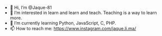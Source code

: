 - 👋 Hi, I’m @Jaque-81
- 👀 I’m interested in learn and learn and teach. Teaching is a way to learn more.
- 🌱 I’m currently learning Python, JavaScript, C, PHP. 
- 📫 How to reach me: https://www.instagram.com/jaque.li.ma/

<!---
Jaque-81/Jaque-81 is a ✨ special ✨ repository because its `README.md` (this file) appears on your GitHub profile.
You can click the Preview link to take a look at your changes.
--->
